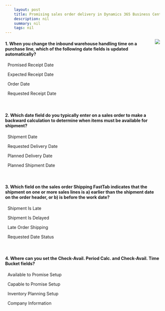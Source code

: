 ```yaml
---
    layout: post
    title: Promising sales order delivery in Dynamics 365 Business Central  
    description: nil
    summary: nil
    tags: nil
---
```



 <a target="_blank" href="https://docs.microsoft.com/en-us/learn/modules/promising-sales-order-delivery-dynamics-365-business-central/4-check/"><i class="fas fa-external-link-alt"></i> </a>
 <img align="right" src="https://docs.microsoft.com/en-us/learn/achievements/promising-sales-order-delivery-dynamics-365-business-central.svg">
####  1. When you change the inbound warehouse handling time on a purchase line, which of the following date fields is updated automatically?


<i class='far fa-square'></i> &nbsp;&nbsp;Promised Receipt Date

<i class='fas fa-check-square' style='color: Dodgerblue;'></i> &nbsp;&nbsp;Expected Receipt Date

<i class='far fa-square'></i> &nbsp;&nbsp;Order Date

<i class='far fa-square'></i> &nbsp;&nbsp;Requested Receipt Date
<br />
<br />
<br />

####  2. Which date field do you typically enter on a sales order to make a backward calculation to determine when items must be available for shipment?


<i class='far fa-square'></i> &nbsp;&nbsp;Shipment Date

<i class='fas fa-check-square' style='color: Dodgerblue;'></i> &nbsp;&nbsp;Requested Delivery Date

<i class='far fa-square'></i> &nbsp;&nbsp;Planned Delivery Date

<i class='far fa-square'></i> &nbsp;&nbsp;Planned Shipment Date
<br />
<br />
<br />

####  3. Which field on the sales order Shipping FastTab indicates that the shipment on one or more sales lines is a) earlier than the shipment date on the order header, or b) is before the work date?


<i class='far fa-square'></i> &nbsp;&nbsp;Shipment Is Late

<i class='far fa-square'></i> &nbsp;&nbsp;Shipment Is Delayed

<i class='fas fa-check-square' style='color: Dodgerblue;'></i> &nbsp;&nbsp;Late Order Shipping

<i class='far fa-square'></i> &nbsp;&nbsp;Requested Date Status
<br />
<br />
<br />

####  4. Where can you set the Check-Avail. Period Calc. and Check-Avail. Time Bucket fields?


<i class='far fa-square'></i> &nbsp;&nbsp;Available to Promise Setup

<i class='far fa-square'></i> &nbsp;&nbsp;Capable to Promise Setup

<i class='far fa-square'></i> &nbsp;&nbsp;Inventory Planning Setup

<i class='fas fa-check-square' style='color: Dodgerblue;'></i> &nbsp;&nbsp;Company Information
<br />
<br />
<br />
